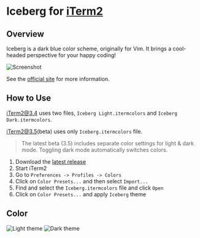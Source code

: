 # Iceberg for [iTerm2](https://iterm2.com)

## Overview

Iceberg is a dark blue color scheme, originally for Vim.
It brings a cool-headed perspective for your happy coding!

![Screenshot](https://user-images.githubusercontent.com/54178415/185721805-c9135edd-36d5-4566-af85-c99b402fa2c5.png)

See the [official site](http://cocopon.github.io/iceberg.vim/) for more
information.

## How to Use

iTerm2@3.4 uses two files, `Iceberg Light.itermcolors` and `Iceberg Dark.itermcolors`.

iTerm2@3.5(beta) uses only `Iceberg.itermcolors` file.
> The latest beta (3.5) includes separate color settings for light & dark mode. Toggling dark mode automatically switches colors.

1. Download the [latest release](https://github.com/YusukeSano/iterm2-iceberg/archive/main.zip)
2. Start iTerm2
3. Go to `Preferences -> Profiles -> Colors`
4. Click on `Color Presets...` and then select `Import...`
5. Find and select the `Iceberg.itermcolors` file and click `Open`
6. Click on `Color Presets...` and apply `Iceberg` theme

## Color

![Light theme](https://user-images.githubusercontent.com/54178415/185722074-4175ce72-b30f-4347-b72f-4812153c1af3.png)
![Dark theme](https://user-images.githubusercontent.com/54178415/185722079-7620b81f-5ca9-459e-8417-861d795a3771.png)
